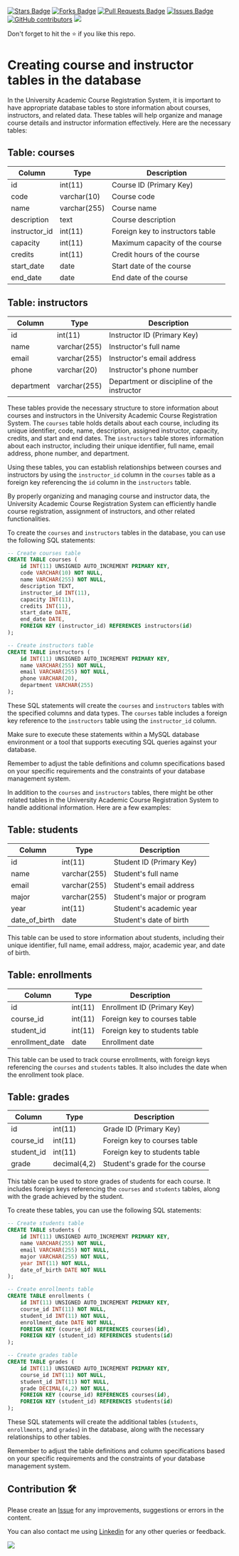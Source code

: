 <a href="https://github.com/drshahizan/learn-php/stargazers"><img src="https://img.shields.io/github/stars/drshahizan/learn-php" alt="Stars Badge"/></a>
<a href="https://github.com/drshahizan/learn-php/network/members"><img src="https://img.shields.io/github/forks/drshahizan/learn-php" alt="Forks Badge"/></a>
<a href="https://github.com/drshahizan/learn-php/pulls"><img src="https://img.shields.io/github/issues-pr/drshahizan/learn-php" alt="Pull Requests Badge"/></a>
<a href="https://github.com/drshahizan/learn-php/issues"><img src="https://img.shields.io/github/issues/drshahizan/learn-php" alt="Issues Badge"/></a>
<a href="https://github.com/drshahizan/learn-php/graphs/contributors"><img alt="GitHub contributors" src="https://img.shields.io/github/contributors/drshahizan/learn-php?color=2b9348"></a>
![](https://visitor-badge.glitch.me/badge?page_id=drshahizan/learn-php)

Don't forget to hit the :star: if you like this repo.

# Creating course and instructor tables in the database

In the University Academic Course Registration System, it is important to have appropriate database tables to store information about courses, instructors, and related data. These tables will help organize and manage course details and instructor information effectively. Here are the necessary tables:

## Table: courses

| Column         | Type          | Description                           |
| -------------- | ------------- | ------------------------------------- |
| id             | int(11)       | Course ID (Primary Key)               |
| code           | varchar(10)   | Course code                           |
| name           | varchar(255)  | Course name                           |
| description    | text          | Course description                    |
| instructor_id  | int(11)       | Foreign key to instructors table       |
| capacity       | int(11)       | Maximum capacity of the course         |
| credits        | int(11)       | Credit hours of the course             |
| start_date     | date          | Start date of the course               |
| end_date       | date          | End date of the course                 |

## Table: instructors

| Column         | Type          | Description                           |
| -------------- | ------------- | ------------------------------------- |
| id             | int(11)       | Instructor ID (Primary Key)            |
| name           | varchar(255)  | Instructor's full name                 |
| email          | varchar(255)  | Instructor's email address             |
| phone          | varchar(20)   | Instructor's phone number              |
| department     | varchar(255)  | Department or discipline of the instructor |

These tables provide the necessary structure to store information about courses and instructors in the University Academic Course Registration System. The `courses` table holds details about each course, including its unique identifier, code, name, description, assigned instructor, capacity, credits, and start and end dates. The `instructors` table stores information about each instructor, including their unique identifier, full name, email address, phone number, and department.

Using these tables, you can establish relationships between courses and instructors by using the `instructor_id` column in the `courses` table as a foreign key referencing the `id` column in the `instructors` table.

By properly organizing and managing course and instructor data, the University Academic Course Registration System can efficiently handle course registration, assignment of instructors, and other related functionalities.

To create the `courses` and `instructors` tables in the database, you can use the following SQL statements:

```sql
-- Create courses table
CREATE TABLE courses (
    id INT(11) UNSIGNED AUTO_INCREMENT PRIMARY KEY,
    code VARCHAR(10) NOT NULL,
    name VARCHAR(255) NOT NULL,
    description TEXT,
    instructor_id INT(11),
    capacity INT(11),
    credits INT(11),
    start_date DATE,
    end_date DATE,
    FOREIGN KEY (instructor_id) REFERENCES instructors(id)
);

-- Create instructors table
CREATE TABLE instructors (
    id INT(11) UNSIGNED AUTO_INCREMENT PRIMARY KEY,
    name VARCHAR(255) NOT NULL,
    email VARCHAR(255) NOT NULL,
    phone VARCHAR(20),
    department VARCHAR(255)
);
```

These SQL statements will create the `courses` and `instructors` tables with the specified columns and data types. The `courses` table includes a foreign key reference to the `instructors` table using the `instructor_id` column.

Make sure to execute these statements within a MySQL database environment or a tool that supports executing SQL queries against your database.

Remember to adjust the table definitions and column specifications based on your specific requirements and the constraints of your database management system.

In addition to the `courses` and `instructors` tables, there might be other related tables in the University Academic Course Registration System to handle additional information. Here are a few examples:

## Table: students

| Column       | Type         | Description                   |
|--------------|--------------|-------------------------------|
| id           | int(11)      | Student ID (Primary Key)      |
| name         | varchar(255) | Student's full name           |
| email        | varchar(255) | Student's email address       |
| major        | varchar(255) | Student's major or program    |
| year         | int(11)      | Student's academic year       |
| date_of_birth| date         | Student's date of birth       |

This table can be used to store information about students, including their unique identifier, full name, email address, major, academic year, and date of birth.

## Table: enrollments

| Column       | Type         | Description                   |
|--------------|--------------|-------------------------------|
| id           | int(11)      | Enrollment ID (Primary Key)   |
| course_id    | int(11)      | Foreign key to courses table  |
| student_id   | int(11)      | Foreign key to students table |
| enrollment_date | date       | Enrollment date               |

This table can be used to track course enrollments, with foreign keys referencing the `courses` and `students` tables. It also includes the date when the enrollment took place.

## Table: grades

| Column       | Type         | Description                   |
|--------------|--------------|-------------------------------|
| id           | int(11)      | Grade ID (Primary Key)        |
| course_id    | int(11)      | Foreign key to courses table  |
| student_id   | int(11)      | Foreign key to students table |
| grade        | decimal(4,2) | Student's grade for the course |

This table can be used to store grades of students for each course. It includes foreign keys referencing the `courses` and `students` tables, along with the grade achieved by the student.

To create these tables, you can use the following SQL statements:

```sql
-- Create students table
CREATE TABLE students (
    id INT(11) UNSIGNED AUTO_INCREMENT PRIMARY KEY,
    name VARCHAR(255) NOT NULL,
    email VARCHAR(255) NOT NULL,
    major VARCHAR(255) NOT NULL,
    year INT(11) NOT NULL,
    date_of_birth DATE NOT NULL
);

-- Create enrollments table
CREATE TABLE enrollments (
    id INT(11) UNSIGNED AUTO_INCREMENT PRIMARY KEY,
    course_id INT(11) NOT NULL,
    student_id INT(11) NOT NULL,
    enrollment_date DATE NOT NULL,
    FOREIGN KEY (course_id) REFERENCES courses(id),
    FOREIGN KEY (student_id) REFERENCES students(id)
);

-- Create grades table
CREATE TABLE grades (
    id INT(11) UNSIGNED AUTO_INCREMENT PRIMARY KEY,
    course_id INT(11) NOT NULL,
    student_id INT(11) NOT NULL,
    grade DECIMAL(4,2) NOT NULL,
    FOREIGN KEY (course_id) REFERENCES courses(id),
    FOREIGN KEY (student_id) REFERENCES students(id)
);
```

These SQL statements will create the additional tables (`students`, `enrollments`, and `grades`) in the database, along with the necessary relationships to other tables.

Remember to adjust the table definitions and column specifications based on your specific requirements and the constraints of your database management system.

## Contribution 🛠️
Please create an [Issue](https://github.com/drshahizan/learn-php/issues) for any improvements, suggestions or errors in the content.

You can also contact me using [Linkedin](https://www.linkedin.com/in/drshahizan/) for any other queries or feedback.

![](https://visitor-badge.glitch.me/badge?page_id=drshahizan)
